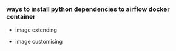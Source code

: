 ### ways to install python dependencies to airflow docker container

- image extending

- image customising

